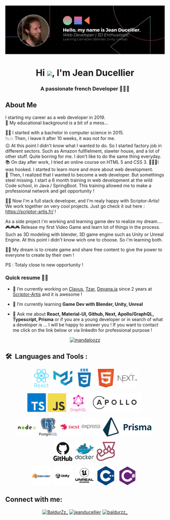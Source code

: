 ![Banner](img/banner.png)

<h1 align="center">Hi <img src="https://media.giphy.com/media/hvRJCLFzcasrR4ia7z/giphy.gif" width="40">, I'm Jean Ducellier</h1>
<h3 align="center">A passionate french Developer 🐓🥖🍷 </h3>

<!-- <p align="center"> <a href="https://twitter.com/BaldurZz_" target="blank"><img src="https://img.shields.io/twitter/follow/mandaloozz?logo=twitter&style=for-the-badge" alt="BaldurZz_" /></a> </p> -->

## About Me
I starting my career as a web developer in 2019.   
🎒 My educational background is a bit of a mess... 

 👨‍🎓 I started with a bachelor in computer science in 2015.  
 📉💥 Then, i leave it after 10 weeks, it was not for me.   
 😖 At this point I didn't know what I wanted to do. So I started factory job in different sectors. Such as Amazon fullfielment, slawter house, and a lot of other stuff. Quite borring for me. I don't like to do the same thing everyday.  
 📚 On day after work, I tried an online course on HTML 5 and CSS 3. 
🎉🎉🎉I was hooked. I started to learn more and more about web development.   
 🚀 Then, I realized that I wanted to become a web developer. But somethings steel missing. I start a 6 month training in web development at the wild Code school, in Java / SpringBoot. This training allowed me to make a professional network and get opportunity !   

🔱🔱 Now I'm a full stack developer, and I'm realy happy with Scriptor-Artis! We work together on very cool projects. Just go check it out here : https://scriptor-artis.fr/ ! 
  
As a side project i'm working and learning game dev to realize my dream.... 🎮🎮🎮 
Release my first Video Game and learn lot of things in the process. Such as 3D modeling with blender, 3D game engine such as Unity or Unreal Engine. At this point i didn't know wich one to choose. So i'm learning both.  

🦄🌈 My dream is to create game and share free content to give the power to everyone to create by their own ! 

PS : Totaly close to new opportunity !



### Quick resume 👨‍💻
- 🔭 I’m currently working on [Clavus](https://clavus.io/), [Tzar](https://www.tzar.fr/), [Devana.ia](https://www.devana.ai/) since 2 years at [Scriptor-Artis](https://www.scriptor-artis.com/) and it is awesome !

- 🌱 I’m currently learning **Game Dev with Blender, Unity, Unreal**

- 💬 Ask me about **React, Material-UI, Github, Next, Apollo/GraphQL, Typescript, Prisma** or if you are a young developer or in search of what a developer is ... I will be happy to answer you ! If you want to contact me click on the link below  or via linkedIn for professional purpose ! 
<p align="center"> <a href="https://twitter.com/mandaloozz" target="blank"><img src="https://img.shields.io/twitter/follow/mandaloozz?logo=twitter&style=for-the-badge" alt="mandaloozz" /></a> </p>

 ## 🛠 &nbsp;Languages and Tools :

<p align="center">
<img src="https://github.com/devicons/devicon/blob/master/icons/react/react-original-wordmark.svg" title="React" alt="React"  height="60"/>&nbsp;
<img src="https://github.com/devicons/devicon/blob/master/icons/materialui/materialui-original.svg" title="Material UI" alt="Material UI"  height="60"/>&nbsp;
<img src="https://github.com/devicons/devicon/blob/master/icons/css3/css3-plain-wordmark.svg"  title="CSS3" alt="CSS"  height="60"/>&nbsp;
<img src="https://github.com/devicons/devicon/blob/master/icons/html5/html5-original.svg" title="HTML5" alt="HTML"  height="60"/>&nbsp;
<img src="https://github.com/devicons/devicon/blob/master/icons/nextjs/nextjs-original-wordmark.svg" title="NextJS" alt="NextJS"  height="60">&nbsp;
</p>

 <p align="center">
<img src="https://github.com/devicons/devicon/blob/master/icons/typescript/typescript-original.svg" title="TypeScript" alt="Typescript"  height="60">
<img src="https://github.com/devicons/devicon/blob/master/icons/javascript/javascript-original.svg" title="JavaScript" alt="JavaScript"  height="60"/>&nbsp;
<img src="https://github.com/devicons/devicon/blob/master/icons/graphql/graphql-plain-wordmark.svg" title="GraphQL" alt="GraphQL"  height="60">
<img src="/img/logo/apollologo.svg" title="Apollo" alt="Apollo"  height="60"/>&nbsp;

</p>
<p align="center">
<img src="https://github.com/devicons/devicon/blob/master/icons/nodejs/nodejs-original-wordmark.svg" title="NodeJS" alt="NodeJS"  height="60"/>&nbsp;
<img src="https://github.com/devicons/devicon/blob/master/icons/postgresql/postgresql-original-wordmark.svg" title="PostgreSQL" alt="PostgreSQL"  height="60"/>&nbsp;
<img src="https://github.com/devicons/devicon/blob/master/icons/nestjs/nestjs-plain-wordmark.svg" title="NestJS" alt="NestJS"  height="60"/>&nbsp;
<img src="https://github.com/devicons/devicon/blob/master/icons/express/express-original-wordmark.svg" title="ExpressJS" alt="ExpressJS"  height="60"/>&nbsp;
<img src="/img/logo/prisma-2.svg" title="Prisma" alt="Prisma"  height="60"/>&nbsp;
 </p>

<p align="center"> 
<img src="https://github.com/devicons/devicon/blob/master/icons/github/github-original-wordmark.svg" title="GitHub" alt="GitHub" height="60"/>&nbsp;
<img src="https://github.com/devicons/devicon/blob/master/icons/docker/docker-original-wordmark.svg" title="Docker" alt="Docker" height="60"/>&nbsp;
<img src="https://github.com/devicons/devicon/blob/master/icons/jest/jest-plain.svg" title="Jest" alt="Jest" height="60"/>&nbsp;
</p>

<p align="center">
<img src="https://github.com/devicons/devicon/blob/master/icons/blender/blender-original-wordmark.svg" title="Blender" alt="Blender" height="60"/>&nbsp;
<img src="https://github.com/devicons/devicon/blob/master/icons/unity/unity-original-wordmark.svg" title="Unity" alt="Unity" height="60"/>&nbsp;
<img src="https://github.com/devicons/devicon/blob/master/icons/unrealengine/unrealengine-original-wordmark.svg" title="Unreal Engine" alt="Unreal Engine" height="60"/>&nbsp;
<img src="https://github.com/devicons/devicon/blob/master/icons/cplusplus/cplusplus-plain.svg" title="C++" alt="C++" height="60"/>&nbsp;
<img src="https://github.com/devicons/devicon/blob/master/icons/csharp/csharp-plain.svg" title="C#" alt="C#" height="60"/>&nbsp;
</p>

## Connect with me:
<p align="center">
<a href="https://twitter.com/BaldurZz_" target="blank"><img align="center" src="https://raw.githubusercontent.com/codemaker2015/github-profile-readme-generator/master/src/images/icons/Social/twitter.svg" alt="BaldurZz_" height="30" width="40" /></a>
<a href="https://linkedin.com/in/jeanducellier" target="blank"><img align="center" src="https://raw.githubusercontent.com/codemaker2015/github-profile-readme-generator/master/src/images/icons/Social/linked-in-alt.svg" alt="jeanducellier" height="30" width="40" /></a>
<a href="https://www.instagram.com/baldurzz_/?hl=fr" target="blank"><img align="center" src="https://raw.githubusercontent.com/codemaker2015/github-profile-readme-generator/master/src/images/icons/Social/instagram.svg" alt="baldurzz_" height="30" width="40" /></a>
</p>


